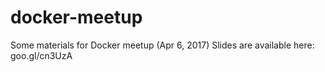 # docker-meetup
Some materials for Docker meetup (Apr 6,  2017)
Slides are available here: goo.gl/cn3UzA
